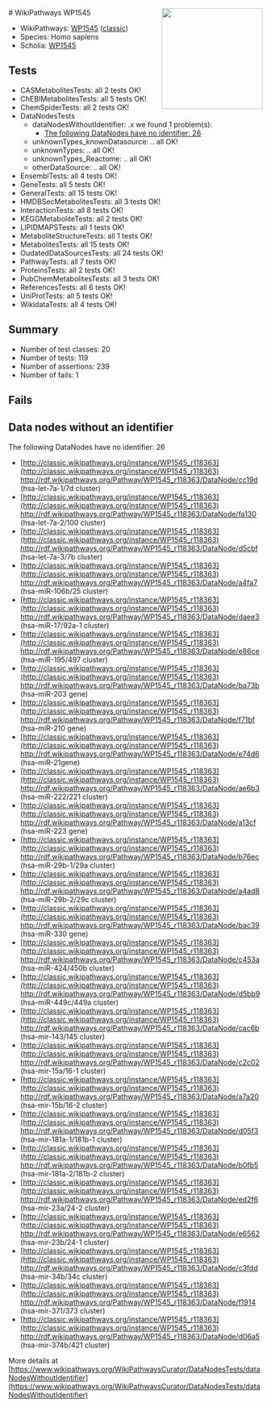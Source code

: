 <img style="float: right; width: 200px" src="https://upload.wikimedia.org/wikipedia/commons/thumb/8/83/Wplogo_with_text_500.png/640px-Wplogo_with_text_500.png" />
# WikiPathways WP1545

* WikiPathways: [WP1545](https://wikipathways.org/pathways/WP1545) ([classic](https://classic.wikipathways.org/instance/WP1545))
* Species: Homo sapiens
* Scholia: [WP1545](https://scholia.toolforge.org/wikipathways/WP1545)
## Tests
* CASMetabolitesTests: all 2 tests OK!
* ChEBIMetabolitesTests: all 5 tests OK!
* ChemSpiderTests: all 2 tests OK!
* DataNodesTests
    * dataNodesWithoutIdentifier: .x we found 1 problem(s):
        * [The following DataNodes have no identifier: 26](#8792c4b5)
    * unknownTypes_knownDatasource: .. all OK!
    * unknownTypes: .. all OK!
    * unknownTypes_Reactome: .. all OK!
    * otherDataSource: .. all OK!
* EnsemblTests: all 4 tests OK!
* GeneTests: all 5 tests OK!
* GeneralTests: all 15 tests OK!
* HMDBSecMetabolitesTests: all 3 tests OK!
* InteractionTests: all 8 tests OK!
* KEGGMetaboliteTests: all 2 tests OK!
* LIPIDMAPSTests: all 1 tests OK!
* MetaboliteStructureTests: all 1 tests OK!
* MetabolitesTests: all 15 tests OK!
* OudatedDataSourcesTests: all 24 tests OK!
* PathwayTests: all 7 tests OK!
* ProteinsTests: all 2 tests OK!
* PubChemMetabolitesTests: all 3 tests OK!
* ReferencesTests: all 6 tests OK!
* UniProtTests: all 5 tests OK!
* WikidataTests: all 4 tests OK!


## Summary

* Number of test classes: 20
* Number of tests: 119
* Number of assertions: 239
* Number of fails: 1

## Fails

<a name="8792c4b5" />

## Data nodes without an identifier

The following DataNodes have no identifier: 26

* [http://classic.wikipathways.org/instance/WP1545_r118363](http://classic.wikipathways.org/instance/WP1545_r118363) http://rdf.wikipathways.org/Pathway/WP1545_r118363/DataNode/cc19d (hsa-let-7a-1/7d cluster)
* [http://classic.wikipathways.org/instance/WP1545_r118363](http://classic.wikipathways.org/instance/WP1545_r118363) http://rdf.wikipathways.org/Pathway/WP1545_r118363/DataNode/fa130 (hsa-let-7a-2/100 cluster)
* [http://classic.wikipathways.org/instance/WP1545_r118363](http://classic.wikipathways.org/instance/WP1545_r118363) http://rdf.wikipathways.org/Pathway/WP1545_r118363/DataNode/d5cbf (hsa-let-7a-3/7b cluster)
* [http://classic.wikipathways.org/instance/WP1545_r118363](http://classic.wikipathways.org/instance/WP1545_r118363) http://rdf.wikipathways.org/Pathway/WP1545_r118363/DataNode/a4fa7 (hsa-miR-106b/25 cluster)
* [http://classic.wikipathways.org/instance/WP1545_r118363](http://classic.wikipathways.org/instance/WP1545_r118363) http://rdf.wikipathways.org/Pathway/WP1545_r118363/DataNode/daee3 (hsa-miR-17/92a-1 cluster)
* [http://classic.wikipathways.org/instance/WP1545_r118363](http://classic.wikipathways.org/instance/WP1545_r118363) http://rdf.wikipathways.org/Pathway/WP1545_r118363/DataNode/e86ce (hsa-miR-195/497 cluster)
* [http://classic.wikipathways.org/instance/WP1545_r118363](http://classic.wikipathways.org/instance/WP1545_r118363) http://rdf.wikipathways.org/Pathway/WP1545_r118363/DataNode/ba73b (hsa-miR-203 gene)
* [http://classic.wikipathways.org/instance/WP1545_r118363](http://classic.wikipathways.org/instance/WP1545_r118363) http://rdf.wikipathways.org/Pathway/WP1545_r118363/DataNode/f71bf (hsa-miR-210 gene)
* [http://classic.wikipathways.org/instance/WP1545_r118363](http://classic.wikipathways.org/instance/WP1545_r118363) http://rdf.wikipathways.org/Pathway/WP1545_r118363/DataNode/e74d6 (hsa-miR-21gene)
* [http://classic.wikipathways.org/instance/WP1545_r118363](http://classic.wikipathways.org/instance/WP1545_r118363) http://rdf.wikipathways.org/Pathway/WP1545_r118363/DataNode/ae6b3 (hsa-miR-222/221 cluster)
* [http://classic.wikipathways.org/instance/WP1545_r118363](http://classic.wikipathways.org/instance/WP1545_r118363) http://rdf.wikipathways.org/Pathway/WP1545_r118363/DataNode/a13cf (hsa-miR-223 gene)
* [http://classic.wikipathways.org/instance/WP1545_r118363](http://classic.wikipathways.org/instance/WP1545_r118363) http://rdf.wikipathways.org/Pathway/WP1545_r118363/DataNode/b76ec (hsa-miR-29b-1/29a cluster)
* [http://classic.wikipathways.org/instance/WP1545_r118363](http://classic.wikipathways.org/instance/WP1545_r118363) http://rdf.wikipathways.org/Pathway/WP1545_r118363/DataNode/a4ad8 (hsa-miR-29b-2/29c cluster)
* [http://classic.wikipathways.org/instance/WP1545_r118363](http://classic.wikipathways.org/instance/WP1545_r118363) http://rdf.wikipathways.org/Pathway/WP1545_r118363/DataNode/bac39 (hsa-miR-330 gene)
* [http://classic.wikipathways.org/instance/WP1545_r118363](http://classic.wikipathways.org/instance/WP1545_r118363) http://rdf.wikipathways.org/Pathway/WP1545_r118363/DataNode/c453a (hsa-miR-424/450b cluster)
* [http://classic.wikipathways.org/instance/WP1545_r118363](http://classic.wikipathways.org/instance/WP1545_r118363) http://rdf.wikipathways.org/Pathway/WP1545_r118363/DataNode/d5bb9 (hsa-miR-449c/449a cluster)
* [http://classic.wikipathways.org/instance/WP1545_r118363](http://classic.wikipathways.org/instance/WP1545_r118363) http://rdf.wikipathways.org/Pathway/WP1545_r118363/DataNode/cac6b (hsa-mir-143/145 cluster)
* [http://classic.wikipathways.org/instance/WP1545_r118363](http://classic.wikipathways.org/instance/WP1545_r118363) http://rdf.wikipathways.org/Pathway/WP1545_r118363/DataNode/c2c02 (hsa-mir-15a/16-1 cluster)
* [http://classic.wikipathways.org/instance/WP1545_r118363](http://classic.wikipathways.org/instance/WP1545_r118363) http://rdf.wikipathways.org/Pathway/WP1545_r118363/DataNode/a7a20 (hsa-mir-15b/16-2 cluster)
* [http://classic.wikipathways.org/instance/WP1545_r118363](http://classic.wikipathways.org/instance/WP1545_r118363) http://rdf.wikipathways.org/Pathway/WP1545_r118363/DataNode/d05f3 (hsa-mir-181a-1/181b-1 cluster)
* [http://classic.wikipathways.org/instance/WP1545_r118363](http://classic.wikipathways.org/instance/WP1545_r118363) http://rdf.wikipathways.org/Pathway/WP1545_r118363/DataNode/b0fb5 (hsa-mir-181a-2/181b-2 cluster)
* [http://classic.wikipathways.org/instance/WP1545_r118363](http://classic.wikipathways.org/instance/WP1545_r118363) http://rdf.wikipathways.org/Pathway/WP1545_r118363/DataNode/ed2f6 (hsa-mir-23a/24-2 cluster)
* [http://classic.wikipathways.org/instance/WP1545_r118363](http://classic.wikipathways.org/instance/WP1545_r118363) http://rdf.wikipathways.org/Pathway/WP1545_r118363/DataNode/e6562 (hsa-mir-23b/24-1 cluster)
* [http://classic.wikipathways.org/instance/WP1545_r118363](http://classic.wikipathways.org/instance/WP1545_r118363) http://rdf.wikipathways.org/Pathway/WP1545_r118363/DataNode/c3fdd (hsa-mir-34b/34c cluster)
* [http://classic.wikipathways.org/instance/WP1545_r118363](http://classic.wikipathways.org/instance/WP1545_r118363) http://rdf.wikipathways.org/Pathway/WP1545_r118363/DataNode/f1914 (hsa-mir-371/373 cluster)
* [http://classic.wikipathways.org/instance/WP1545_r118363](http://classic.wikipathways.org/instance/WP1545_r118363) http://rdf.wikipathways.org/Pathway/WP1545_r118363/DataNode/d06a5 (hsa-mir-374b/421 cluster)


More details at [https://www.wikipathways.org/WikiPathwaysCurator/DataNodesTests/dataNodesWithoutIdentifier](https://www.wikipathways.org/WikiPathwaysCurator/DataNodesTests/dataNodesWithoutIdentifier)


